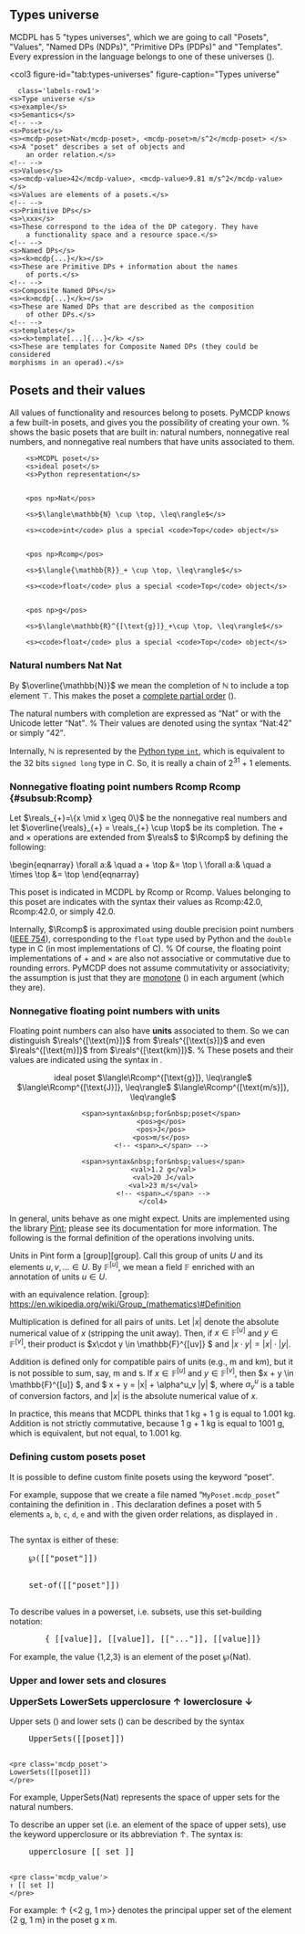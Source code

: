 
## Types universe

MCDPL has 5 "types universes", which we are going to call "Posets", "Values",
"Named DPs (NDPs)", "Primitive DPs (PDPs)" and "Templates". Every expression in
the language belongs to one of these universes ([](#tab:types-universes)).

<!-- figure-class="float_top" -->
<col3 figure-id="tab:types-universes"
      figure-caption="Types universe"

      class='labels-row1'>
    <s>Type universe </s>
    <s>example</s>
    <s>Semantics</s>
    <!-- -->
    <s>Posets</s>
    <s><mcdp-poset>Nat</mcdp-poset>, <mcdp-poset>m/s^2</mcdp-poset> </s>
    <s>A "poset" describes a set of objects and
        an order relation.</s>
    <!-- -->
    <s>Values</s>
    <s><mcdp-value>42</mcdp-value>, <mcdp-value>9.81 m/s^2</mcdp-value></s>
    <s>Values are elements of a posets.</s>
    <!-- -->
    <s>Primitive DPs</s>
    <s>\xxx</s>
    <s>These correspond to the idea of the DP category. They have
        a functionality space and a resource space.</s>
    <!-- -->
    <s>Named DPs</s>
    <s><k>mcdp{...}</k></s>
    <s>These are Primitive DPs + information about the names
        of ports.</s>
    <!-- -->
    <s>Composite Named DPs</s>
    <s><k>mcdp{...}</k></s>
    <s>These are Named DPs that are described as the composition
        of other DPs.</s>
    <!-- -->
    <s>templates</s>
    <s><k>template[...]{...}</k> </s>
    <s>These are templates for Composite Named DPs (they could be considered
    morphisms in an operad).</s>
</col3>

<style type='stylesheet/less'>
    #tab\:types-universes {
        td {
            font-size: smaller;
            vertical-align: top;
            padding: 0.5em;
            &amp;:nth-child(3) {
                text-align: left;
            }
            &amp;:first-child  {
                width: 10em;
                text-align: center;
            }
        }
    }
</style>


## Posets and their values

All values of <f>functionality</f> and <r>resources</r> belong to posets. PyMCDP
knows a few built-in posets, and gives you the possibility of creating your own.
%
[](#tab:summary_posets) shows the basic posets that are built in: natural
numbers, nonnegative real numbers, and nonnegative real numbers that have units
associated to them.

<col1>
<col3 figure-id="tab:summary_posets" figure-caption="Built-in posets"
        class="labels-row1" id='id-given-to-col3'>

        <s>MCDPL poset</s>
        <s>ideal poset</s>
        <s>Python representation</s>


        <pos np>Nat</pos>

        <s>$\langle\mathbb{N} \cup \top, \leq\rangle$</s>

        <s><code>int</code> plus a special <code>Top</code> object</s>


        <pos np>Rcomp</pos>

        <s>$\langle{\mathbb{R}}_+ \cup \top, \leq\rangle$</s>

        <s><code>float</code> plus a special <code>Top</code> object</s>


        <pos np>g</pos>

        <s>$\langle\mathbb{R}^{[\text{g}]}_+\cup \top, \leq\rangle$</s>

        <s><code>float</code> plus a special <code>Top</code> object</s>
</col3>
</col1>


### Natural numbers <pos np>Nat</pos> <pos>Nat</pos>

By $\overline{\mathbb{N}}$ we mean the completion of  $\mathbb{N}$ to include a
top element $\top$. This makes the poset a [complete partial order](#def:cpo)
([](#def:cpo)).


The natural numbers with completion are expressed as <q><pos np>Nat</pos></q>
or with the Unicode letter <q><pos>Nat</pos></q>.
%
Their values are denoted using the syntax <q><val np>Nat:42</val></q>
or simply <q><val>42</val></q>.

Internally, $\mathbb{N}$ is represented by the [Python type `int`][int], which
is equivalent to the 32 bits `signed long` type in C. So, it is really
a chain of $2^{31} + 1$ elements.

[int]: https://docs.python.org/2/library/stdtypes.html#numeric-types-int-float-long-complex

### Nonnegative floating point numbers <pos np>Rcomp</pos> <pos>Rcomp</pos>  {#subsub:Rcomp}

Let $\reals_{+}=\{x \mid x \geq 0\}$ be the nonnegative real numbers  and let
$\overline{\reals}_{+} = \reals_{+} \cup \top$ be its completion. The $+$ and
$\times$ operations are extended from $\reals$ to $\Rcomp$ by defining the
following:

\begin{eqnarray}
    \forall a:& \quad a + \top &= \top \\
    \forall a:& \quad a \times \top &= \top
\end{eqnarray}

This poset is indicated in MCDPL by <pos np>Rcomp</pos> or <pos>Rcomp</pos>.
Values belonging to this poset are indicates with the syntax their values as
<val np>Rcomp:42.0</val>, <val>Rcomp:42.0</val>, or simply <val>42.0</val>.

Internally, $\Rcomp$ is approximated using double precision point numbers ([IEEE
754]), corresponding to the <code>float</code> type used by Python and the
`double` type in C (in most implementations of C).
%
Of course, the floating point implementations of $+$ and $\times$ are also not
associative or commutative due to rounding errors. PyMCDP does not assume
commutativity or associativity; the assumption is just that they are
[monotone](#def:monotone-map) ([](#def:monotone-map)) in each argument (which
they are).

[IEEE 754]: https://en.wikipedia.org/wiki/IEEE_floating_point



### Nonnegative floating point numbers with units

Floating point numbers can also have **units** associated to them.
So we can distinguish $\reals^{[\text{m}]}$ from $\reals^{[\text{s}]}$
and even $\reals^{[\text{m}]}$  from $\reals^{[\text{km}]}$.
%
These posets and their values are indicated using the
syntax in [](#tab:number-units).

<center>
    <col4  class='labels-col1'
        figure-id="tab:number-units" figure-caption="Numbers with units" >
        <span>ideal&nbsp;poset</span>
        <span>$\langle\Rcomp^{[\text{g}]}, \leq\rangle$</span>
        <span>$\langle\Rcomp^{[\text{J}]}, \leq\rangle$</span>
        <span>$\langle\Rcomp^{[\text{m/s}]}, \leq\rangle$</span>
        <!-- <span>…</span> -->

        <span>syntax&nbsp;for&nbsp;poset</span>
        <pos>g</pos>
        <pos>J</pos>
        <pos>m/s</pos>
        <!-- <span>…</span> -->

         <span>syntax&nbsp;for&nbsp;values</span>
         <val>1.2 g</val>
         <val>20 J</val>
         <val>23 m/s</val>
         <!-- <span>…</span> -->
    </col4>
</center>

<style>
    #tab\:number-units {
        /*tr:not(:first-child) */
        td {
            text-align: right;
        }
    }
</style>


<!-- #### Operations with units -->

In general, units behave as one might expect.
Units are implemented using the library [Pint][pint]; please
see its documentation for more information.
The following is the formal definition of the operations
involving units.

[pint]: http://pint.readthedocs.org/


Units in Pint form a [group][group].
Call this group of units $U$ and its elements $u, v, \dots \in U$.
By $\mathbb{F}^{[u]}$, we mean a field $\mathbb{F}$
enriched with an annotation of units $u\in U$.

 with an equivalence relation.
[group]: https://en.wikipedia.org/wiki/Group_(mathematics)#Definition


Multiplication is defined for all pairs of units. Let $|x|$ denote the absolute
numerical value of $x$ (stripping the unit away). Then, if $x \in
\mathbb{F}^{[u]}$  and $y \in \mathbb{F}^{[v]}$, their product is $x\cdot y \in
\mathbb{F}^{[uv]} $ and $|x\cdot y| = |x|\cdot|y|$.

Addition is defined only for compatible pairs of units (e.g., <pos>m</pos> and
<pos>km</pos>), but it is not possible to sum, say, <pos>m</pos> and
<pos>s</pos>. If $x \in \mathbb{F}^{[u]}$  and $y \in \mathbb{F}^{[v]}$, then $x +
y \in \mathbb{F}^{[u]} $, and $ x + y = |x| + \alpha^u_v |y| $, where
$\alpha^u_v$ is a table of conversion factors, and $|x|$ is the absolute
numerical value of $x$.


In practice, this means that MCDPL thinks that <val>1 kg + 1 g</val> is equal to
<val>1.001 kg</val>. Addition is not strictly commutative, because <val>1 g + 1
kg</val> is equal to <val>1001 g</val>, which is equivalent, but not equal, to
<val>1.001 kg</val>.



### Defining custom posets <k>poset</k>

It is possible to define custom finite posets using the keyword
<q><k>poset</k></q>.

For example, suppose that we create a file named <q>`MyPoset.mcdp_poset`</q>
containing the definition in [](#code:MyPoset). This declaration defines a poset
with 5 elements `a`, `b`, `c`, `d`, `e` and with the given order relations, as
displayed in [](#fig:MyPosetHasse).


<col2>
    <pre class='mcdp_poset' id='MyPoset' label='MyPoset.mcdp_poset'
         figure-id='code:MyPoset'
         figure-caption='Definition of a custom poset'
         ></pre>
    <!-- poset {
        a b c d e&#32;&#32;&#32;&#32;&#32;&#32;&#32;

        a ≼ b
        c ≼ d
        e ≼ d
        e ≼ b
    }
    </pre> -->
    <render class='hasse' figure-id="fig:MyPosetHasse">`MyPoset</render>
</col2>

The name of the poset, `MyPoset`, comes from the filename `MyPoset.mcdp_poset`.
After the poset has been defined, it can be used in the definition of an MCDP,
by referring to it by name using the backtick notation, as in
<q><pos>`MyPoset</pos></q>.

To refer to its elements, use the notation <val>`MyPoset: element</val>
([](#code:one)).

<col2>
    <pre class='mcdp' id='one' figure-id='code:one'
    figure-caption='Referring to an element of a custom poset'>
mcdp {
    provides f [&#96;MyPoset]

    provided f ≼ &#96;MyPoset : c
}
    </pre>

    <render class='ndp_graph_enclosed'>&#96;one</render>
</col2>


### Poset products <k>×</k>

MCDPL allows the definition of finite Cartesian products ([](#def:posets-cartesian-product)).

Use the Unicode symbol "<k>×</k>" or the simple letter "<k>x</k>" to
create a poset product, using the syntax:


<col2>
    <pre class='mcdp_poset'>
    [["poset"]] × [["poset"]] × [["..."]] × [["poset"]]
    </pre>

    <pre class='mcdp_poset'>
    [["poset"]] x [["poset"]] x [["..."]] x [["poset"]]
    </pre>
</col2>

For example, the expression <pos>J × A</pos> represents a product of Joules and
Amperes.

The elements of a poset product are called "tuples". These correspond exactly to
[Python's tuples][tuples]. To define a tuple, use angular brackets
<q><code>&lt;</code></q> and <q><code>&gt;</code></q>. The syntax is:

<center>
    <pre class='mcdp_value' np>
    &lt;[[value]], [[value]], [["..."]], [[value]]&gt;
    </pre>
</center>

For example, the expression <q><val>&lt;2 J, 1 A&gt;</val></q> denotes a tuple
with two elements, equal to <val>2 J</val> and <val>2 A</val>. An alternative
syntax uses the fancy Unicode brackets <q>&#x3008;</q> and <q>&#x3009;</q>, as
in <q><val>⟨0 J, 1 A⟩</val></q>.

[tuples]: https://docs.python.org/3/tutorial/datastructures.html#tuples-and-sequences


Tuples can be nested. For example, you can describe a tuple like <val np>⟨ ⟨0 J,
1 A⟩, ⟨1 m, 1 s, 42⟩ ⟩</val>, and its poset is denoted as <code>(</code><pos
np>(J × A) × (m × s × Nat)</pos><code>)</code>.


### Named Poset Products <k>product</k>

MCDPL also supports "named products". These are semantically equivalent to
products, however, there is also a name associated to each entry. This allows to
easily refer to the elements. For example, the following declares a product of
the two spaces <pos>J</pos> and <pos>A</pos> with the two entries named
``energy`` and ``current``.

<center>
    <pre class='mcdp_poset'>
    product(energy:J, current:A)
    </pre>
</center>

The names for the fields must be valid identifiers (starts with a letter,
contains letters, underscore, and numbers).

### Power sets <k>set-of</k> <k>℘</k>   {#syntax-powerset}

MCDPL allows to describe the set of subsets of a poset, i.e. its power
set ([](#def:powerset)).

<!--
<figure class='figure'>
    <img src='Hasse_diagram_of_powerset_of_3.svg' style='width:13em'/>
    <figcaption>Power set of ${1,2,3}$ ordered by inclusion.</figcaption>
</figure> -->

The syntax is either of these:

<col2>
    <pre class='mcdp_poset ex1'>
    ℘([["poset"]])
    </pre>
    <pre class='mcdp_poset ex1'>
    set-of([["poset"]])
    </pre>
</col2>

<!-- TODO: this syntax will be changed to <k>powersets</k> -->

To describe values in a powerset, i.e. subsets, use this
set-building notation:

<center>
<pre class='mcdp_value'>
{ [[value]], [[value]], [["..."]], [[value]]}
</pre>
</center>

For example, the value <val>{1,2,3}</val>
is an element of the poset <pos>℘(Nat)</pos>.

<h3>
    Upper and lower sets and closures

   <k>UpperSets</k>
   <k>LowerSets</k>
   <k>upperclosure</k>
   <k>↑</k>
   <k>lowerclosure</k>
   <k>↓</k>
</h3>

Upper sets ([](#def:upperset)) and lower sets ([](#def:lowerset))
can be described by the syntax

<col2>
    <pre class='mcdp_poset'>
    UpperSets([[poset]])
    </pre>

    <pre class='mcdp_poset'>
    LowerSets([[poset]])
    </pre>
</col2>

For example, <poset>UpperSets(Nat)</poset> represents the space of
upper sets for the natural numbers.

To describe an upper set (i.e. an element of the space of upper sets), use the
keyword <k>upperclosure</k> or its abbreviation <k>↑</k>. The syntax is:

<col2>
    <pre class='mcdp_value'>
    upperclosure [[ set ]]
    </pre>

    <pre class='mcdp_value'>
    ↑ [[ set ]]
    </pre>
</col2>

For example: <value>↑ {&lt;2 g, 1 m&gt;}</value> denotes the principal upper set of
the element <value>{2 g, 1 m}</value> in the poset <poset>g x m</poset>.
